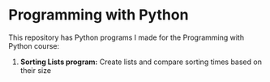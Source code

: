 # Programming with Python
This repository has Python programs I made for the Programming with Python course:

1. <b>Sorting Lists program:</b> Create lists and compare sorting times based on their size
